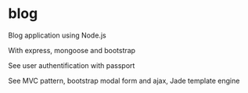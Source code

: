 # blog

Blog application using Node.js

With express, mongoose and bootstrap

See user authentification with passport

See MVC pattern, bootstrap modal form and ajax, Jade template engine
